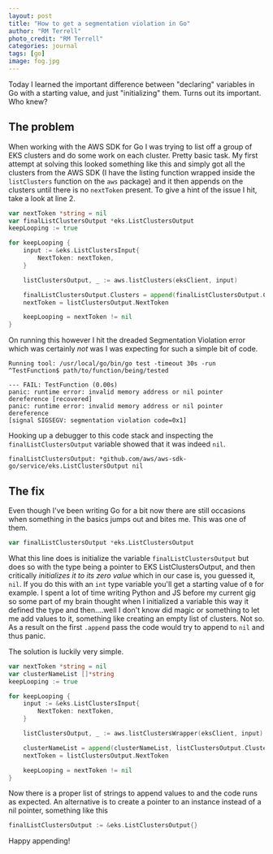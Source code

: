 ```yaml
---
layout: post
title: "How to get a segmentation violation in Go"
author: "RM Terrell"
photo_credit: "RM Terrell"
categories: journal
tags: [go]
image: fog.jpg
---
```


Today I learned the important difference between "declaring" variables in Go with a starting value, and just "initializing" them. Turns out its important. Who knew?

## The problem

When working with the AWS SDK for Go I was trying to list off a group of EKS clusters and do some work on each cluster. Pretty basic task. My first attempt at solving this looked something like this and simply got all the clusters from the AWS SDK (I have the listing function wrapped inside the `listClusters` function on the `aws` package) and it then appends on the clusters until there is no `nextToken` present. To give a hint of the issue I hit, take a look at line 2.

```go
var nextToken *string = nil
var finalListClustersOutput *eks.ListClustersOutput
keepLooping := true

for keepLooping {
    input := &eks.ListClustersInput{
        NextToken: nextToken,
    }

    listClustersOutput, _ := aws.listClusters(eksClient, input)

    finalListClustersOutput.Clusters = append(finalListClustersOutput.Clusters, listClustersOutput.Clusters...)
    nextToken = listClustersOutput.NextToken

    keepLooping = nextToken != nil
}
```


On running this however I hit the dreaded Segmentation Violation error which was certainly _not_ was I was expecting for such a simple bit of code.

```console
Running tool: /usr/local/go/bin/go test -timeout 30s -run ^TestFunction$ path/to/function/being/tested

--- FAIL: TestFunction (0.00s)
panic: runtime error: invalid memory address or nil pointer dereference [recovered]
panic: runtime error: invalid memory address or nil pointer dereference
[signal SIGSEGV: segmentation violation code=0x1]
```

Hooking up a debugger to this code stack and inspecting the `finalListClustersOutput` variable showed that it was indeed `nil`.

```console
finalListClustersOutput: *github.com/aws/aws-sdk-go/service/eks.ListClustersOutput nil
```

## The fix

Even though I've been writing Go for a bit now there are still occasions when something in the basics jumps out and bites me. This was one of them.

```go
var finalListClustersOutput *eks.ListClustersOutput
```

What this line does is initialize the variable `finalListClustersOutput` but does so with the type being a pointer to EKS ListClustersOutput, and then critically _initializes it to its zero value_ which in our case is, you guessed it, `nil`. If you do this with an `int` type variable you'll get a starting value of `0` for example. I spent a lot of time writing Python and JS before my current gig so some part of my brain thought when I initialized a variable this way it defined the type and then....well I don't know did magic or something to let me add values to it, something like creating an empty list of clusters. Not so. As a result on the first `.append` pass the code would try to append to `nil` and thus panic.

The solution is luckily very simple.

```go
var nextToken *string = nil
var clusterNameList []*string
keepLooping := true

for keepLooping {
    input := &eks.ListClustersInput{
        NextToken: nextToken,
    }

    listClustersOutput, _ := aws.listClustersWrapper(eksClient, input)

    clusterNameList = append(clusterNameList, listClustersOutput.Clusters...)
    nextToken = listClustersOutput.NextToken

    keepLooping = nextToken != nil
}
```

Now there is a proper list of strings to append values to and the code runs as expected. An alternative is to create a pointer to an instance instead of a nil pointer, something like this

```go
finalListClustersOutput := &eks.ListClustersOutput{}
```

Happy appending!
